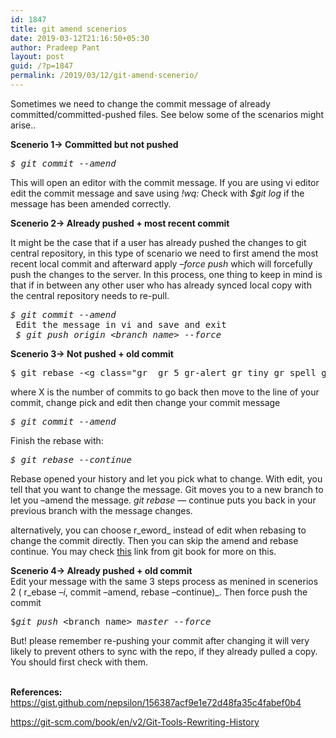 ```yaml
---
id: 1847
title: git amend scenerios
date: 2019-03-12T21:16:50+05:30
author: Pradeep Pant
layout: post
guid: /?p=1847
permalink: /2019/03/12/git-amend-scenerio/
---
```

Sometimes we need to change the commit message of already committed/committed-pushed files. See below some of the scenarios might arise<g class="gr_ gr\_4 gr-alert gr\_gramm gr\_inline\_cards gr\_run\_anim Punctuation multiReplace" id="4" data-gr-id="4">..</g> 

**Scenerio 1-> Committed but not pushed**

<pre class="wp-block-preformatted"><em>$ git commit --amend</em></pre>

This will open an editor with the commit message. If you are using vi editor edit the commit message and save using _<g class="gr_ gr\_8 gr-alert gr\_gramm gr\_inline\_cards gr\_run\_anim Style replaceWithoutSep" id="8" data-gr-id="8">!<g class="gr_ gr\_5 gr-alert gr\_spell gr\_inline\_cards gr\_disable\_anim_appear ContextualSpelling" id="5" data-gr-id="5">wq</g></g>:_ Check with _$git log_ if the message has been amended correctly.

**Scenerio 2-> Already pushed + most recent commit**

It might be the case that if a user has already pushed the changes to git central repository, in this type of scenario we need to first amend the most recent local commit and afterward apply _&#8211;force push_ which will forcefully push the changes to the server. In this process, one thing to keep in mind is that if in between any other user who has already synced local copy with the central repository needs to re-pull.

<pre class="wp-block-preformatted"><em>$ git commit --amend</em><br /> Edit the message in vi and save and exit<br /><em> $ git push origin &lt;branch_name&gt; --force</em></pre>

  
**Scenerio 3-> Not pushed + old commit** 

<pre class="wp-block-preformatted">$ git rebase -&lt;g class="gr_ gr_5 gr-alert gr_tiny gr_spell gr_inline_cards gr_run_anim ContextualSpelling multiReplace" id="5" data-gr-id="5">i&lt;/g> HEAD~X</pre>

where X is the number of commits to <g class="gr_ gr\_3 gr-alert gr\_gramm gr\_inline\_cards gr\_run\_anim Grammar multiReplace" id="3" data-gr-id="3">go</g> back then move to the line of your commit, change pick and edit then change your commit message

<pre class="wp-block-preformatted"><em>$ git commit --amend </em></pre>

Finish the rebase with:

<pre class="wp-block-preformatted"><em>$ git rebase --continue</em></pre>

Rebase opened your history and let you pick what to change. With edit, you tell that you <g class="gr_ gr\_9 gr-alert gr\_gramm gr\_inline\_cards gr\_run\_anim Grammar only-ins replaceWithoutSep" id="9" data-gr-id="9">want</g> to change the message. Git moves you to a new branch to let you &#8211;amend the message. _git rebase &#8212;_ continue puts you back in your previous branch with the message changes. 

alternatively, you can <g class="gr_ gr\_4 gr-alert gr\_gramm gr\_inline\_cards gr\_run\_anim Grammar only-ins replaceWithoutSep" id="4" data-gr-id="4">choose</g> r_eword_ instead of edit when rebasing to change the commit directly. Then you can skip the amend and rebase continue. You may check [this](https://git-scm.com/book/en/v2/Git-Tools-Rewriting-History) link from git book for more on this.

**<g class="gr_ gr\_6 gr-alert gr\_spell gr\_inline\_cards gr\_run\_anim ContextualSpelling ins-del multiReplace" id="6" data-gr-id="6">Scenerio</g> 4-> Already pushed <g class="gr_ gr\_12 gr-alert gr\_tiny gr\_gramm gr\_inline\_cards gr\_run_anim Grammar only-ins doubleReplace replaceWithoutSep" id="12" data-gr-id="12">+</g> old commit**  
Edit your message with the same 3 steps process as <g class="gr_ gr\_25 gr-alert gr\_spell gr\_inline\_cards gr\_run\_anim ContextualSpelling ins-del multiReplace" id="25" data-gr-id="25">menined</g> in scenerios 2 ( r_ebase &#8211;_<g class="gr_ gr\_7 gr-alert gr\_tiny gr\_spell gr\_inline\_cards gr\_run_anim ContextualSpelling multiReplace" id="7" data-gr-id="7">_i_</g>_, commit &#8211;amend, rebase &#8211;continue)_. Then force push the commit

<pre class="wp-block-preformatted">$<em>git push </em>&lt;branch_name&gt;<em> </em>m<em>aster --force</em></pre>

But! please remember re-pushing your commit after changing it will very likely to prevent others to sync with the <g class="gr_ gr\_7 gr-alert gr\_gramm gr\_inline\_cards gr\_run\_anim Punctuation only-del replaceWithoutSep" id="7" data-gr-id="7">repo,</g> if they already pulled a copy. You should first check with them.

<p style="text-align:left" class="has-text-color has-small-font-size has-vivid-cyan-blue-color">
  <br /><strong>References: <br /></strong><a href="https://gist.github.com/nepsilon/156387acf9e1e72d48fa35c4fabef0b4">https://gist.github.com/nepsilon/156387acf9e1e72d48fa35c4fabef0b4</a>
</p>

<p class="has-text-color has-small-font-size has-vivid-cyan-blue-color">
  <a href="https://git-scm.com/book/en/v2/Git-Tools-Rewriting-History">https://git-scm.com/book/en/v2/Git-Tools-Rewriting-History</a>
</p>



<p class="has-text-color has-small-font-size has-pale-cyan-blue-color">
  <br />
</p>